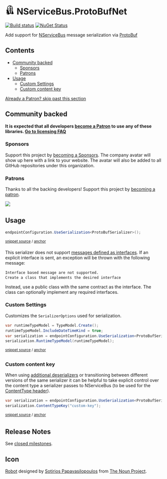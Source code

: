 <!--
GENERATED FILE - DO NOT EDIT
This file was generated by [MarkdownSnippets](https://github.com/SimonCropp/MarkdownSnippets).
Source File: /readme.source.md
To change this file edit the source file and then run MarkdownSnippets.
-->

# <img src="/src/icon.png" height="30px"> NServiceBus.ProtoBufNet

[![Build status](https://ci.appveyor.com/api/projects/status/7cptj0com9mlc5k6/branch/master?svg=true)](https://ci.appveyor.com/project/SimonCropp/nservicebus-ProtoBufNet)
[![NuGet Status](https://img.shields.io/nuget/v/NServiceBus.ProtoBufNet.svg?cacheSeconds=86400)](https://www.nuget.org/packages/NServiceBus.ProtoBufNet/)

Add support for [NServiceBus](https://docs.particular.net/nservicebus/) message serialization via [ProtoBuf](https://github.com/mgravell/protobuf-net)

<!-- toc -->
## Contents

  * [Community backed](#community-backed)
    * [Sponsors](#sponsors)
    * [Patrons](#patrons)
  * [Usage](#usage)
    * [Custom Settings](#custom-settings)
    * [Custom content key](#custom-content-key)
<!-- endtoc -->


<!--- StartOpenCollectiveBackers -->

[Already a Patron? skip past this section](#endofbacking)


## Community backed

**It is expected that all developers [become a Patron](https://opencollective.com/nservicebusextensions/order/6976) to use any of these libraries. [Go to licensing FAQ](https://github.com/NServiceBusExtensions/Home/blob/master/readme.md#licensingpatron-faq)**


### Sponsors

Support this project by [becoming a Sponsors](https://opencollective.com/nservicebusextensions/order/6972). The company avatar will show up here with a link to your website. The avatar will also be added to all GitHub repositories under this organization.


### Patrons

Thanks to all the backing developers! Support this project by [becoming a patron](https://opencollective.com/nservicebusextensions/order/6976).

<img src="https://opencollective.com/nservicebusextensions/tiers/patron.svg?width=890&avatarHeight=60&button=false">

<!--- EndOpenCollectiveBackers -->

<a href="#" id="endofbacking"></a>


## Usage

<!-- snippet: ProtobufSerialization -->
<a id='snippet-protobufserialization'/></a>
```cs
endpointConfiguration.UseSerialization<ProtoBufSerializer>();
```
<sup>[snippet source](/src/Tests/Snippets/Usage.cs#L9-L13) / [anchor](#snippet-protobufserialization)</sup>
<!-- endsnippet -->

This serializer does not support [messages defined as interfaces](https://docs.particular.net/nservicebus/messaging/messages-as-interfaces.md). If an explicit interface is sent, an exception will be thrown with the following message:

```
Interface based message are not supported.
Create a class that implements the desired interface
```

Instead, use a public class with the same contract as the interface. The class can optionally implement any required interfaces.


### Custom Settings

Customizes the `SerializerOptions` used for serialization.

<!-- snippet: ProtoBufCustomSettings -->
<a id='snippet-protobufcustomsettings'/></a>
```cs
var runtimeTypeModel = TypeModel.Create();
runtimeTypeModel.IncludeDateTimeKind = true;
var serialization = endpointConfiguration.UseSerialization<ProtoBufSerializer>();
serialization.RuntimeTypeModel(runtimeTypeModel);
```
<sup>[snippet source](/src/Tests/Snippets/Usage.cs#L18-L25) / [anchor](#snippet-protobufcustomsettings)</sup>
<!-- endsnippet -->


### Custom content key

When using [additional deserializers](https://docs.particular.net/nservicebus/serialization/#specifying-additional-deserializers) or transitioning between different versions of the same serializer it can be helpful to take explicit control over the content type a serializer passes to NServiceBus (to be used for the [ContentType header](https://docs.particular.net/nservicebus/messaging/headers.md#serialization-headers-nservicebus-contenttype)).

<!-- snippet: ProtoBufContentTypeKey -->
<a id='snippet-protobufcontenttypekey'/></a>
```cs
var serialization = endpointConfiguration.UseSerialization<ProtoBufSerializer>();
serialization.ContentTypeKey("custom-key");
```
<sup>[snippet source](/src/Tests/Snippets/Usage.cs#L30-L35) / [anchor](#snippet-protobufcontenttypekey)</sup>
<!-- endsnippet -->


## Release Notes

See [closed milestones](../../milestones?state=closed).


## Icon

[Robot](https://thenounproject.com/term/robot/10415/) designed by [Sotirios Papavasilopoulos](https://thenounproject.com/Soto/) from [The Noun Project](https://thenounproject.com).
